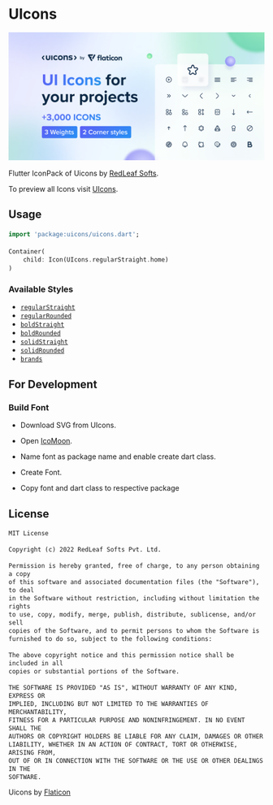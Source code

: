 # UIcons

![Cover](https://raw.githubusercontent.com/redleafsofts/uicons_flutter/main/uicons/images/uicons_cover.png)


Flutter IconPack of Uicons by <a href="https://redleafsofts.com/">RedLeaf Softs</a>.

To preview all Icons visit <a href="https://www.flaticon.com/uicons">UIcons</a>.

## Usage

```dart
import 'package:uicons/uicons.dart';

Container(
    child: Icon(UIcons.regularStraight.home)
)
```

### Available Styles

 - <a href="https://pub.dev/packages/uicons_regular_straight">`regularStraight`</a>
 - <a href="https://pub.dev/packages/uicons_regular_rounded">`regularRounded`</a>
 - <a href="https://pub.dev/packages/uicons_bold_straight">`boldStraight`</a>
 - <a href="https://pub.dev/packages/uicons_bold_rounded">`boldRounded`</a>
 - <a href="https://pub.dev/packages/uicons_solid_straight">`solidStraight`</a>
 - <a href="https://pub.dev/packages/uicons_solid_rounded">`solidRounded`</a>
 - <a href="https://pub.dev/packages/uicons_brands">`brands`</a>




## For Development

### Build Font

 - Download SVG from UIcons.

 - Open <a href="https://icomoon.io/app/#/select/font">IcoMoon</a>.

 - Name font as package name and enable create dart class.

 - Create Font.

 - Copy font and dart class to respective package




## License


```
MIT License

Copyright (c) 2022 RedLeaf Softs Pvt. Ltd.

Permission is hereby granted, free of charge, to any person obtaining a copy
of this software and associated documentation files (the "Software"), to deal
in the Software without restriction, including without limitation the rights
to use, copy, modify, merge, publish, distribute, sublicense, and/or sell
copies of the Software, and to permit persons to whom the Software is
furnished to do so, subject to the following conditions:

The above copyright notice and this permission notice shall be included in all
copies or substantial portions of the Software.

THE SOFTWARE IS PROVIDED "AS IS", WITHOUT WARRANTY OF ANY KIND, EXPRESS OR
IMPLIED, INCLUDING BUT NOT LIMITED TO THE WARRANTIES OF MERCHANTABILITY,
FITNESS FOR A PARTICULAR PURPOSE AND NONINFRINGEMENT. IN NO EVENT SHALL THE
AUTHORS OR COPYRIGHT HOLDERS BE LIABLE FOR ANY CLAIM, DAMAGES OR OTHER
LIABILITY, WHETHER IN AN ACTION OF CONTRACT, TORT OR OTHERWISE, ARISING FROM,
OUT OF OR IN CONNECTION WITH THE SOFTWARE OR THE USE OR OTHER DEALINGS IN THE
SOFTWARE.
```

Uicons by <a href="https://www.flaticon.com/uicons">Flaticon</a>